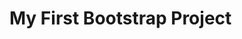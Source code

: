 <h1>My First Bootstrap Project</h1>
<img src"https://github.com/akpinarozan/myfirstbootstrapproject/blob/main/My-First-Bootstrap-Page.gif"
